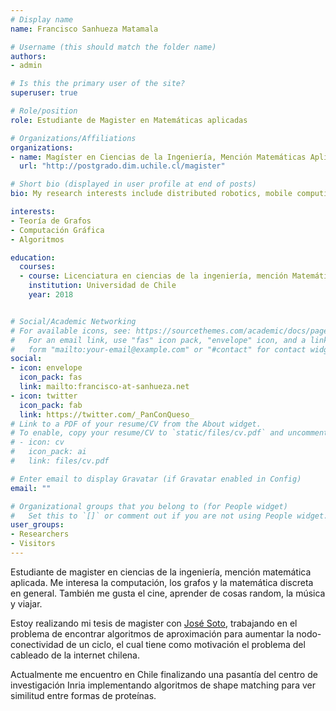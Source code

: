 ```yaml
---
# Display name
name: Francisco Sanhueza Matamala

# Username (this should match the folder name)
authors:
- admin

# Is this the primary user of the site?
superuser: true

# Role/position
role: Estudiante de Magister en Matemáticas aplicadas

# Organizations/Affiliations
organizations:
- name: Magíster en Ciencias de la Ingeniería, Mención Matemáticas Aplicadas. Universidad de Chile
  url: "http://postgrado.dim.uchile.cl/magister"

# Short bio (displayed in user profile at end of posts)
bio: My research interests include distributed robotics, mobile computing and programmable matter.

interests:
- Teoría de Grafos
- Computación Gráfica
- Algoritmos

education:
  courses:
  - course: Licenciatura en ciencias de la ingeniería, mención Matemáticas
    institution: Universidad de Chile
    year: 2018


# Social/Academic Networking
# For available icons, see: https://sourcethemes.com/academic/docs/page-builder/#icons
#   For an email link, use "fas" icon pack, "envelope" icon, and a link in the
#   form "mailto:your-email@example.com" or "#contact" for contact widget.
social:
- icon: envelope
  icon_pack: fas
  link: mailto:francisco-at-sanhueza.net
- icon: twitter
  icon_pack: fab
  link: https://twitter.com/_PanConQueso_
# Link to a PDF of your resume/CV from the About widget.
# To enable, copy your resume/CV to `static/files/cv.pdf` and uncomment the lines below.
# - icon: cv
#   icon_pack: ai
#   link: files/cv.pdf

# Enter email to display Gravatar (if Gravatar enabled in Config)
email: ""

# Organizational groups that you belong to (for People widget)
#   Set this to `[]` or comment out if you are not using People widget.
user_groups:
- Researchers
- Visitors
---
```


Estudiante de magister en ciencias de la ingeniería, mención matemática aplicada. Me interesa la computación, los grafos y la matemática discreta en general. También me gusta el cine, aprender de cosas random, la música y viajar.

Estoy realizando mi tesis de magister con [José Soto](http://www.dim.uchile.cl/~jsoto/), trabajando en el problema de encontrar algoritmos de aproximación para aumentar la nodo-conectividad de un ciclo, el cual tiene como motivación el problema del cableado de la internet chilena.

Actualmente me encuentro en Chile finalizando una pasantía del centro de investigación Inria implementando algoritmos de shape matching para ver similitud entre formas de proteínas.
